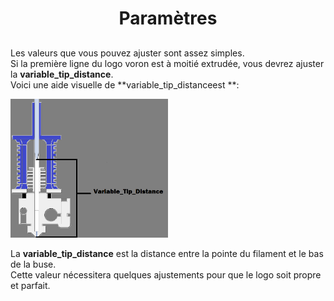 <div align="center">
  
# **Paramètres** #
  
</div>

##  ##

Les valeurs que vous pouvez ajuster sont assez simples.
<br>
Si la première ligne du logo voron est à moitié extrudée, vous devrez ajuster la **variable_tip_distance**. 
<br>
Voici une aide visuelle de **variable_tip_distanceest **:
<br>

<img src="https://github.com/Eloura74/Purge_Adaptive_Klipper/blob/main/image/tip-distance.png" width="50%" alt="image">

La **variable_tip_distance** est la distance entre la pointe du filament et le bas de la buse. 
<br>
Cette valeur nécessitera quelques ajustements pour que le logo soit propre et parfait.
